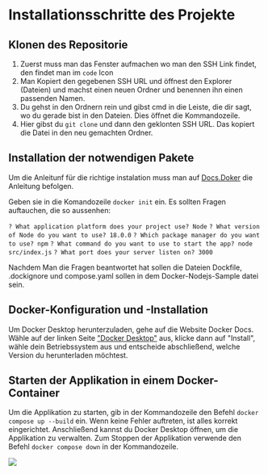 # Installationsschritte des Projekte


## Klonen des Repositorie

1. Zuerst muss man das Fenster aufmachen wo man den SSH Link findet, den findet man im ```code``` Icon 
2. Man Kopiert den gegebenen SSH URL und öffnest den Explorer (Dateien) und machst einen neuen Ordner und benennen ihn einen passenden Namen. 
3. Du gehst in den Ordnern rein und gibst cmd in die Leiste, die dir sagt, wo du gerade bist in den Dateien. Dies öffnet die Kommandozeile.
4. Hier gibst du ```git clone``` und dann den geklonten SSH URL. Das kopiert die Datei in den neu gemachten Ordner.

## Installation der notwendigen Pakete

Um die Anleitunf für die richtige instalation muss man auf [Docs.Doker](https://docs.docker.com/guides/language/nodejs/containerize/) die Anleitung befolgen.

Geben sie in die Komandozeile ```docker init``` ein.
Es sollten Fragen auftauchen, die so aussenhen:

```? What application platform does your project use? Node```
```? What version of Node do you want to use? 18.0.0```
```? Which package manager do you want to use? npm```
```? What command do you want to use to start the app? node src/index.js```
```? What port does your server listen on? 3000```

Nachdem Man die Fragen beantwortet hat sollen die Dateien Dockfile, 
.dockignore und compose.yaml sollen in dem Docker-Nodejs-Sample datei sein.

## Docker-Konfiguration und -Installation

Um Docker Desktop herunterzuladen, gehe auf die Website Docker Docs. Wähle auf der linken Seite ["Docker Desktop"](https://docs.docker.com/manuals/) aus, klicke dann auf "Install", wähle dein Betriebssystem aus und entscheide abschließend, welche Version du herunterladen möchtest.

## Starten der Applikation in einem Docker-Container

Um die Applikation zu starten, gib in der Kommandozeile den Befehl ```docker compose up --build``` ein. Wenn keine Fehler auftreten, ist alles korrekt eingerichtet. Anschließend kannst du Docker Desktop öffnen, um die Applikation zu verwalten. Zum Stoppen der Applikation verwende den Befehl ```docker compose down``` in der Kommandozeile.

<img src= Abschlussaufgabe.png>